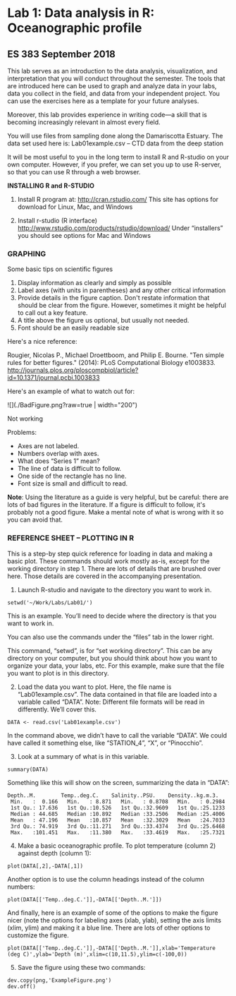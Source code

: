 # Lab 1: Data analysis in R: Oceanographic profile
## ES 383 September 2018

This lab serves as an introduction to the data analysis, visualization, and interpretation that you will conduct throughout the semester. The tools that are introduced here can be used to graph and analyze data in your labs, data you collect in the field, and data from your independent project. You can use the exercises here as a template for your future analyses.

Moreover, this lab provides experience in writing code—a skill that is becoming increasingly relevant in almost every field.

You will use files from sampling done along the Damariscotta Estuary. The data set used here is:	Lab01example.csv – CTD data from the deep station

It will be most useful to you in the long term to install R and R-studio on your own computer. However, if you prefer, we can set you up to use R-server, so that you can use R through a web browser.

**INSTALLING R and R-STUDIO**

1.  Install R program at: http://cran.rstudio.com/
This site has options for download for Linux, Mac, and Windows
 
2.  Install r-studio  (R interface)
http://www.rstudio.com/products/rstudio/download/
Under “installers” you should see options for Mac and Windows

### GRAPHING

Some basic tips on scientific figures

1. Display information as clearly and simply as possible
2. Label axes (with units in parentheses) and any other critical information
3. Provide details in the figure caption. Don't restate information that should be clear from the figure. However, sometimes it might be helpful to call out a key feature.
4. A title above the figure us optional, but usually not needed. 
5. Font should be an easily readable size

Here's a nice reference:

Rougier, Nicolas P., Michael Droettboom, and Philip E. Bourne. "Ten simple rules for better figures." (2014): PLoS Computational Biology e1003833.
http://journals.plos.org/ploscompbiol/article?id=10.1371/journal.pcbi.1003833

Here's an example of what to watch out for:

![](./BadFigure.png?raw=true | width="200")

Not working

Problems: 	
 - Axes are not labeled.
 - Numbers overlap with axes.
 - What does “Series 1” mean? 
 - The line of data is difficult to follow.
 - One side of the rectangle has no line.
 - Font size is small and difficult to read.

**Note**: Using the literature as a guide is very helpful, but be careful: there are lots of bad figures in the literature. If a figure is difficult to follow, it's probably not a good figure. Make a mental note of what is wrong with it so you can avoid that.

### REFERENCE SHEET – PLOTTING IN R

This is a step-by step quick reference for loading in data and making a basic plot. These commands should work mostly as-is, except for the working directory in step 1. There are lots of details that are brushed over here. Those details are covered in the accompanying presentation.

1. Launch R-studio and navigate to the directory you want to work in.
```
setwd('~/Work/Labs/Lab01/')
```
This is an example. You’ll need to decide where the directory is that you want to work in.

You can also use the commands under the “files” tab in the lower right. 

This command, “setwd”, is for “set working directory”. This can be any directory on your computer, but you should think about how you want to organize your data, your labs, etc. For this example, make sure that the file you want to plot is in this directory. 

2. Load the data you want to plot. Here, the file name is “Lab01example.csv”. The data contained in that file are loaded into a variable called “DATA”. Note: Different file formats will be read in differently. We’ll cover this.
```
DATA <- read.csv('Lab01example.csv')
```
In the command above, we didn’t have to call the variable “DATA”. We could have called it something else, like “STATION_4”, “X”, or “Pinocchio”.

3. Look at a summary of what is in this variable.
```
summary(DATA)
```
Something like this will show on the screen, summarizing the data in “DATA”:
```
Depth..M.        Temp..deg.C.    Salinity..PSU.    Density..kg.m.3. 
 Min.   :  0.166   Min.   : 8.871   Min.   : 0.8708   Min.   : 0.2984  
 1st Qu.: 17.636   1st Qu.:10.526   1st Qu.:32.9609   1st Qu.:25.1233  
 Median : 44.685   Median :10.892   Median :33.2506   Median :25.4006  
 Mean   : 47.196   Mean   :10.857   Mean   :32.3029   Mean   :24.7033  
 3rd Qu.: 74.919   3rd Qu.:11.271   3rd Qu.:33.4374   3rd Qu.:25.6468  
 Max.   :101.451   Max.   :11.380   Max.   :33.4619   Max.   :25.7321  
```
4. Make a basic oceanographic profile. To plot temperature (column 2) against depth (column 1):
```
plot(DATA[,2],-DATA[,1])
```
Another option is to use the column headings instead of the column numbers:
```
plot(DATA[['Temp..deg.C.']],-DATA[['Depth..M.']])
```
And finally, here is an example of some of the options to make the figure nicer (note the options for labeling axes (xlab, ylab), setting the axis limits (xlim, ylim) and making it a blue line. There are lots of other options to customize the figure.
```
plot(DATA[['Temp..deg.C.']],-DATA[['Depth..M.']],xlab='Temperature (deg C)',ylab='Depth (m)',xlim=c(10,11.5),ylim=c(-100,0))
```
5. Save the figure using these two commands:
```
dev.copy(png,'ExampleFigure.png')
dev.off()
```
